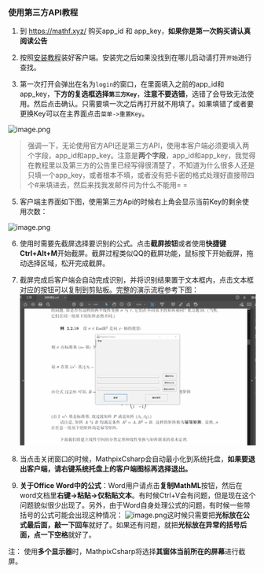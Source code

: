 ### 使用第三方API教程

1. 到 https://mathf.xyz/ 购买app_id 和 app_key，**如果你是第一次购买请认真阅读公告**

3. 按照[安装教程](https://github.com/itewqq/MathpixCsharp/blob/master/README.md)装好客户端。安装完之后如果没找到在哪儿启动请打开```开始```进行查找。
4. 第一次打开会弹出在名为```login```的窗口，在里面填入之前的app_id和app_key，**下方的复选框选择```第三方Key```**，**注意不要选错**，选错了会导致无法使用。然后点击确认。只需要填一次之后再打开就不用填了。如果填错了或者要更换Key可以在主界面点击```菜单->重置Key```。
   
![image.png](https://i.loli.net/2021/02/19/rbQ4LYlG37OqywS.png)

> 强调一下，无论使用官方API还是第三方API，使用本客户端必须要填入两个字段，app_id和app_key。注意是**两个字段**，app_id和app_key，我觉得在教程里以及第三方的公告里已经写得很清楚了，不知道为什么很多人还是只填一个app_key，或者根本不填，或者没有把卡密的格式处理好直接带四个#来填进去，然后来找我发邮件问为什么不能用= =

5. 客户端主界面如下图，使用第三方Api的时候右上角会显示当前Key的剩余使用次数：

![image.png](https://i.loli.net/2021/02/19/ucQt4NAfgOnGP2X.png)

6. 使用时需要先截屏选择要识别的公式。点击**截屏按钮**或者使用**快捷键Ctrl+Alt+M**开始截屏。截屏过程类似QQ的截屏功能，鼠标按下开始截屏，拖动选择区域，松开完成截屏。
7. 截屏完成后客户端会自动完成识别，并将识别结果置于文本框内，点击文本框对应的按钮可以复制到剪贴板。完整的演示流程参考下图：
![使用演示](/images/demo1.gif)

8. 当点击关闭窗口的时候，MathpixCsharp会自动最小化到系统托盘，**如果要退出客户端，请右键系统托盘上的客户端图标再选择退出。**
9. **关于Office Word中的公式**：Word用户请点击**复制MathML**按钮，然后在word文档里**右键->粘贴->仅粘贴文本**。有时候Ctrl+V会有问题，但是现在这个问题貌似很少出现了。另外，由于Word自身处理公式的问题，有时候一些带括号的公式可能会出现这种情况：
![image.png](https://i.loli.net/2021/02/19/yKu7RCmknDGNz8V.png)这时候只需要把**光标放在公式最后面，敲一下回车**就好了。如果还有问题，就把**光标放在异常的括号后面，点一下空格**就好了。

注： 使用**多个显示器**时，MathpixCsharp将选择**其窗体当前所在的屏幕**进行截屏。